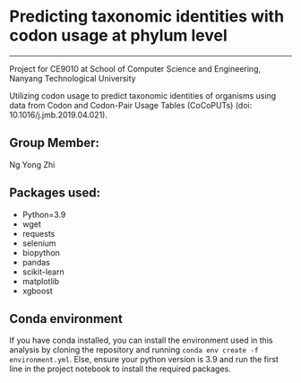 # Predicting taxonomic identities with codon usage at phylum level
---
Project for CE9010 at School of Computer Science and Engineering, Nanyang Technological University

Utilizing codon usage to predict taxonomic identities of organisms using data from Codon and Codon-Pair Usage Tables (CoCoPUTs) (doi: 10.1016/j.jmb.2019.04.021).

## Group Member:
Ng Yong Zhi

## Packages used:
* Python=3.9
* wget 
* requests 
* selenium 
* biopython 
* pandas 
* scikit-learn 
* matplotlib
* xgboost

## Conda environment
If you have conda installed, you can install the environment used in this analysis by cloning the repository and running `conda env create -f environment.yml`. Else, ensure your python version is 3.9 and run the first line in the project notebook to install the required packages. 

